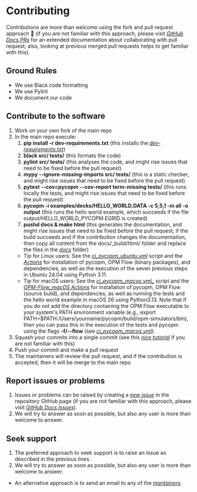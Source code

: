 # Contributing

Contributions are more than welcome using the fork and pull request approach 🙂 (if you are not familiar with this approach, please visit [_GitHub Docs PRs_](https://docs.github.com/en/pull-requests/collaborating-with-pull-requests) for an extended documentation about collaborating with pull request; also, looking at previous merged pull requests helps to get familiar with this).

## Ground Rules

- We use Black code formatting
- We use Pylint
- We document our code

## Contribute to the software

1. Work on your own fork of the main repo
1. In the main repo execute:
    1. **pip install -r dev-requirements.txt** (this installs the [_dev-requirements.txt_](https://github.com/cssr-tools/pycopm/blob/main/dev-requirements.txt))
    1. **black src/ tests/** (this formats the code)
    1. **pylint src/ tests/** (this analyses the code, and might rise issues that need to be fixed before the pull request)
    1. **mypy --ignore-missing-imports src/ tests/** (this is a static checker, and might rise issues that need to be fixed before the pull request)
    1. **pytest --cov=pycopm --cov-report term-missing tests/** (this runs locally the tests, and might rise issues that need to be fixed before the pull request)
    1. **pycopm -i examples/decks/HELLO_WORLD.DATA -c 5,5,1 -m all -o output** (this runs the hello world example, which succeeds if the file output/HELLO_WORLD_PYCOPM.EGRID is created)
    1. **pushd docs & make html** (this generates the documentation, and might rise issues that need to be fixed before the pull request; if the build succeeds and if the contribution changes the documentation, then copy all content from the docs/_build/html/ folder and replace the files in the [_docs_](https://github.com/cssr-tools/pycopm/tree/main/docs) folder)
    * Tip for Linux users: See the [_ci_pycopm_ubuntu.yml_](https://github.com/cssr-tools/pycopm/blob/main/.github/workflows/ci_pycopm_ubuntu.yml) script and the [_Actions_](https://github.com/cssr-tools/pycopm/actions) for installation of pycopm, OPM Flow (binary packages), and dependencies, as well as the execution of the seven previous steps in Ubuntu 24.04 using Python 3.11.
    * Tip for macOS users: See the [_ci_pycopm_macos_.yml_](https://github.com/daavid00/OPM-Flow_macOS/blob/main/.github/workflows/ci_pycopm_macos.yml) script and the [_OPM-Flow_macOS Actions_](https://github.com/cssr-tools/pycopm/actions) for installation of pycopm, OPM Flow (source build), and dependencies, as well as running the tests and the hello world example in macOS 26 using Python3.13. Note that if you do not add the directory containing the OPM Flow executable to your system's PATH environment variable (e.g., export PATH=$PATH:/Users/yourname/pycopm/build/opm-simulators/bin), then you can pass this in the execution of the tests and pycopm using the flags **-f/--flow** (see [_ci_pycopm_macos.yml_](https://github.com/daavid00/OPM-Flow_macOS/blob/main/.github/workflows/ci_pycopm_macos.yml#L76)).
1. Squash your commits into a single commit (see this [_nice tutorial_](https://gist.github.com/lpranam/4ae996b0a4bc37448dc80356efbca7fa) if you are not familiar with this)
1. Push your commit and make a pull request
1. The maintainers will review the pull request, and if the contribution is accepted, then it will be merge to the main repo 

## Report issues or problems

1. Issues or problems can be raised by creating a [_new issue_](https://github.com/cssr-tools/pycopm/issues) in the repository GitHub page (if you are not familiar with this approach, please visit [_GitHub Docs Issues_](https://docs.github.com/en/issues/tracking-your-work-with-issues)).
1. We will try to answer as soon as possible, but also any user is more than welcome to answer. 

## Seek support

1. The preferred approach to seek support is to raise an Issue as described in the previous lines.
1. We will try to answer as soon as possible, but also any user is more than welcome to answer.
- An alternative approach is to send an email to any of the [_mantainers_](https://github.com/cssr-tools/pycopm/blob/main/pyproject.toml).
